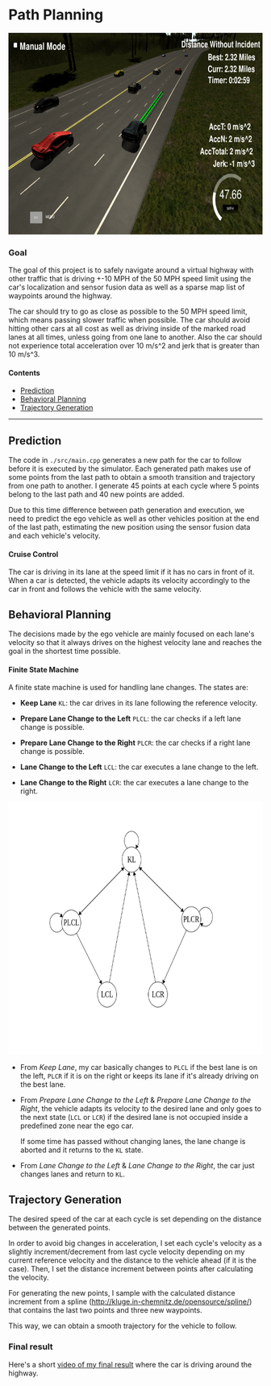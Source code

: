 # Path Planning

<img src="./media/ex.png" height=400 >

### Goal
The goal of this project is to safely navigate around a virtual highway with other traffic that is driving +-10 MPH of the 50 MPH speed limit using the car's localization and sensor fusion data as well as a sparse map list of waypoints around the highway.

The car should try to go as close as possible to the 50 MPH speed limit, which means passing slower traffic when possible. The car should avoid hitting other cars at all cost as well as driving inside of the marked road lanes at all times, unless going from one lane to another. Also the car should not experience total acceleration over 10 m/s^2 and jerk that is greater than 10 m/s^3.

#### Contents

* [Prediction](#prediction)
* [Behavioral Planning](#behavioral-planning)
* [Trajectory Generation](#trajectory-generation)

---

## Prediction

The code in `./src/main.cpp` generates a new path for the car to follow before it is executed by the simulator. Each generated path makes use of some points from the last path to obtain a smooth transition and trajectory from one path to another. I generate 45 points at each cycle where 5 points belong to the last path and 40 new points are added.

Due to this time difference between path generation and execution, we need to predict the ego vehicle as well as other vehicles position at the end of the last path, estimating the new position using the sensor fusion data and each vehicle's velocity.

#### Cruise Control

The car is driving in its lane at the speed limit if it has no cars in front of it. When a car is detected, the vehicle adapts its velocity accordingly to the car in front and follows the vehicle with the same velocity.

## Behavioral Planning

The decisions made by the ego vehicle are mainly focused on each lane's velocity so that it always drives on the highest velocity lane and reaches the goal in the shortest time possible.

#### Finite State Machine

A finite state machine is used for handling lane changes. The states are:

* **Keep Lane** `KL`: the car drives in its lane following the reference velocity.

* **Prepare Lane Change to the Left** `PLCL`: the car checks if a left lane change is possible.

* **Prepare Lane Change to the Right** `PLCR`: the car checks if a right lane change is possible.

* **Lane Change to the Left** `LCL`: the car executes a lane change to the left.

* **Lane Change to the Right** `LCR`: the car executes a lane change to the right.


<img src="./media/FSM.png" height=500 >


* From *Keep Lane*, my car basically changes to `PLCL` if the best lane is on the left, `PLCR` if it is on the right or keeps its lane if it's already driving on the best lane.

* From *Prepare Lane Change to the Left* & *Prepare Lane Change to the Right*, the vehicle adapts its velocity to the desired lane and only goes to the next state (`LCL` or `LCR`) if the desired lane is not occupied inside a predefined zone near the ego car.

  If some time has passed without changing lanes, the lane change is aborted and it returns to the `KL` state.

* From *Lane Change to the Left* & *Lane Change to the Right*, the car just changes lanes and return to `KL`.

## Trajectory Generation

The desired speed of the car at each cycle is set depending on the distance between the generated points.

In order to avoid big changes in acceleration, I set each cycle's velocity as a slightly increment/decrement from last cycle velocity depending on my current reference velocity and the distance to the vehicle ahead (if it is the case). Then, I set the distance increment between points after calculating the velocity.


For generating the new points, I sample with the calculated distance increment from a spline (http://kluge.in-chemnitz.de/opensource/spline/) that contains the last two points and three new waypoints.

This way, we can obtain a smooth trajectory for the vehicle to follow.

### Final result

Here's a short [video of my final result](./media/vid.mp4) where the car is driving around the highway.
